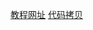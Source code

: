 [教程网址](http://docs.opencv.org/3.1.0/d6/d00/tutorial_py_root.html)
[代码拷贝](https://github.com/abidrahmank/OpenCV2-Python-Tutorials.git)
